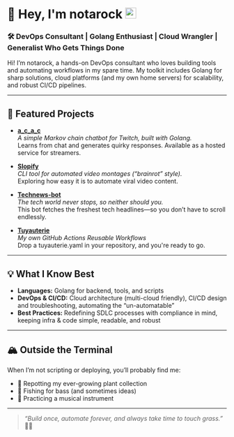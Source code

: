 # 👋 Hey, I'm notarock <img src="https://github.com/notarock/notarock/assets/25652765/1dd87c3d-e602-4149-83df-97a918268cb6" height="25" width="25" />

### 🛠️ DevOps Consultant | Golang Enthusiast | Cloud Wrangler | Generalist Who Gets Things Done

Hi! I’m notarock, a hands-on DevOps consultant who loves building tools and automating workflows in my spare time. My toolkit includes Golang for sharp solutions, cloud platforms (and my own home servers) for scalability, and robust CI/CD pipelines.

---

## 📌 Featured Projects

- **[a_c_a_c](https://github.com/notarock/a_c_a_c)**  
  _A simple Markov chain chatbot for Twitch, built with Golang._  
  Learns from chat and generates quirky responses. Available as a hosted service for streamers.

- **[Slopify](https://rochdamour.com/projects/slopify/)**  
  _CLI tool for automated video montages (“brainrot” style)._  
  Exploring how easy it is to automate viral video content.

- **[Technews-bot](https://github.com/notarock/technews-bot)**  
  _The tech world never stops, so neither should you._  
  This bot fetches the freshest tech headlines—so you don’t have to scroll endlessly.

- **[Tuyauterie](https://github.com/notarock/tuyauterie)**  
  _My own GitHub Actions Reusable Workflows_  
  Drop a tuyauterie.yaml in your repository, and you're ready to go.

---

## 💡 What I Know Best

- **Languages:** Golang for backend, tools, and scripts
- **DevOps & CI/CD:** Cloud architecture (multi-cloud friendly), CI/CD design and troubleshooting, automating the “un-automatable”
- **Best Practices:** Redefining SDLC processes with compliance in mind, keeping infra & code simple, readable, and robust

---

## 🏔️ Outside the Terminal

When I’m not scripting or deploying, you’ll probably find me:

- 🌵 Repotting my ever-growing plant collection
- 🎣 Fishing for bass (and sometimes ideas)
- 🎹 Practicing a musical instrument

---

> _“Build once, automate forever, and always take time to touch grass.”_ 🌱🎣

